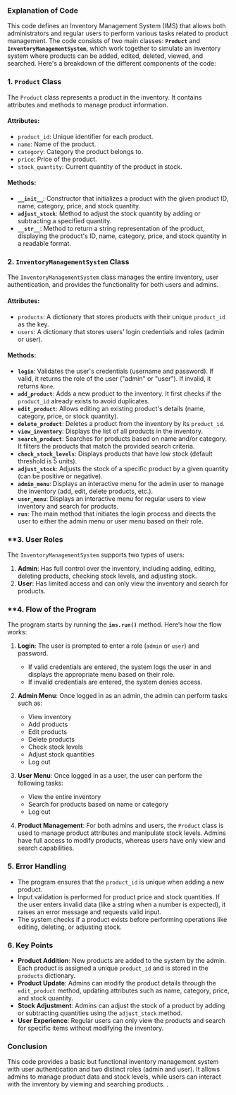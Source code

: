 ### **Explanation of Code**

This code defines an Inventory Management System (IMS) that allows both administrators and regular users to perform various tasks related to product management. The code consists of two main classes: **`Product`** and **`InventoryManagementSystem`**, which work together to simulate an inventory system where products can be added, edited, deleted, viewed, and searched. Here's a breakdown of the different components of the code:



### **1. `Product` Class**

The `Product` class represents a product in the inventory. It contains attributes and methods to manage product information.

#### **Attributes:**
- `product_id`: Unique identifier for each product.
- `name`: Name of the product.
- `category`: Category the product belongs to.
- `price`: Price of the product.
- `stock_quantity`: Current quantity of the product in stock.

#### **Methods:**
- **`__init__`**: Constructor that initializes a product with the given product ID, name, category, price, and stock quantity.
- **`adjust_stock`**: Method to adjust the stock quantity by adding or subtracting a specified quantity.
- **`__str__`**: Method to return a string representation of the product, displaying the product's ID, name, category, price, and stock quantity in a readable format.



### **2. `InventoryManagementSystem` Class**

The `InventoryManagementSystem` class manages the entire inventory, user authentication, and provides the functionality for both users and admins.

#### **Attributes:**
- `products`: A dictionary that stores products with their unique `product_id` as the key.
- `users`: A dictionary that stores users' login credentials and roles (admin or user).

#### **Methods:**
- **`login`**: Validates the user's credentials (username and password). If valid, it returns the role of the user ("admin" or "user"). If invalid, it returns `None`.
- **`add_product`**: Adds a new product to the inventory. It first checks if the `product_id` already exists to avoid duplicates.
- **`edit_product`**: Allows editing an existing product's details (name, category, price, or stock quantity).
- **`delete_product`**: Deletes a product from the inventory by its `product_id`.
- **`view_inventory`**: Displays the list of all products in the inventory.
- **`search_product`**: Searches for products based on name and/or category. It filters the products that match the provided search criteria.
- **`check_stock_levels`**: Displays products that have low stock (default threshold is 5 units).
- **`adjust_stock`**: Adjusts the stock of a specific product by a given quantity (can be positive or negative).
- **`admin_menu`**: Displays an interactive menu for the admin user to manage the inventory (add, edit, delete products, etc.).
- **`user_menu`**: Displays an interactive menu for regular users to view inventory and search for products.
- **`run`**: The main method that initiates the login process and directs the user to either the admin menu or user menu based on their role.


### **3. **User Roles**

The `InventoryManagementSystem` supports two types of users:
1. **Admin**: Has full control over the inventory, including adding, editing, deleting products, checking stock levels, and adjusting stock.
2. **User**: Has limited access and can only view the inventory and search for products.



### **4. **Flow of the Program**

The program starts by running the **`ims.run()`** method. Here’s how the flow works:
1. **Login**: The user is prompted to enter a role (`admin` or `user`) and password.
    - If valid credentials are entered, the system logs the user in and displays the appropriate menu based on their role.
    - If invalid credentials are entered, the system denies access.
   
2. **Admin Menu**: Once logged in as an admin, the admin can perform tasks such as:
    - View inventory
    - Add products
    - Edit products
    - Delete products
    - Check stock levels
    - Adjust stock quantities
    - Log out

3. **User Menu**: Once logged in as a user, the user can perform the following tasks:
    - View the entire inventory
    - Search for products based on name or category
    - Log out

4. **Product Management**: For both admins and users, the `Product` class is used to manage product attributes and manipulate stock levels. Admins have full access to modify products, whereas users have only view and search capabilities.



### **5. Error Handling**

- The program ensures that the `product_id` is unique when adding a new product.
- Input validation is performed for product price and stock quantities. If the user enters invalid data (like a string when a number is expected), it raises an error message and requests valid input.
- The system checks if a product exists before performing operations like editing, deleting, or adjusting stock.



### **6. Key Points**

- **Product Addition**: New products are added to the system by the admin. Each product is assigned a unique `product_id` and is stored in the `products` dictionary.
- **Product Update**: Admins can modify the product details through the `edit_product` method, updating attributes such as name, category, price, and stock quantity.
- **Stock Adjustment**: Admins can adjust the stock of a product by adding or subtracting quantities using the `adjust_stock` method.
- **User Experience**: Regular users can only view the products and search for specific items without modifying the inventory.



### **Conclusion**

This code provides a basic but functional inventory management system with user authentication and two distinct roles (admin and user). It allows admins to manage product data and stock levels, while users can interact with the inventory by viewing and searching products. .

